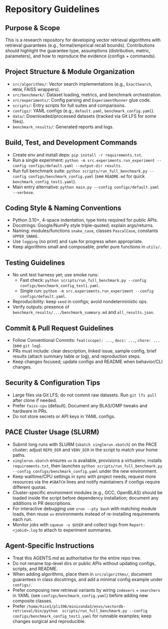 # Repository Guidelines

## Purpose & Scope
This is a research repository for developing vector retrieval algorithms with retrieval guarantees (e.g., formal/empirical recall bounds). Contributions should highlight the guarantee type, assumptions (distribution, metric, parameters), and how to reproduce the evidence (configs + commands).

## Project Structure & Module Organization
- `src/algorithms/`: Vector search implementations (e.g., `ExactSearch`, `HNSW`, FAISS wrappers).
- `src/benchmark/`: Dataset loading, metrics, and benchmark orchestration.
- `src/experiments/`: Config parsing and `ExperimentRunner` glue code.
- `scripts/`: Entry scripts for full suites and comparisons.
- `configs/`: YAML configs (e.g., `default.yaml`, `benchmark_config.yaml`).
- `data/`: Downloaded/processed datasets (tracked via Git LFS for some files).
- `benchmark_results/`: Generated reports and logs.

## Build, Test, and Development Commands
- Create env and install deps: `pip install -r requirements.txt`.
- Run a single experiment: `python -m src.experiments.run_experiment --config configs/default.yaml --output-dir results`.
- Run full benchmark suite: `python scripts/run_full_benchmark.py --config configs/benchmark_config.yaml` (see `README.md` for quick `benchmark_config_test1.yaml`).
- Main entry alternative: `python main.py --config configs/default.yaml --verbose`.

## Coding Style & Naming Conventions
- Python 3.10+, 4-space indentation, type hints required for public APIs.
- Docstrings: Google/NumPy style triple-quoted; explain args/returns.
- Naming: modules/functions `snake_case`, classes `PascalCase`, constants `UPPER_SNAKE`.
- Use `logging` (no print) and `tqdm` for progress when appropriate.
- Keep algorithms small and composable; prefer pure functions in `utils/`.

## Testing Guidelines
- No unit test harness yet; use smoke runs:
  - Fast check: `python scripts/run_full_benchmark.py --config configs/benchmark_config_test1.yaml`.
  - Single run: `python -m src.experiments.run_experiment --config configs/default.yaml`.
- Reproducibility: keep `seed` in configs; avoid nondeterministic ops.
- Verify outputs: presence of `benchmark_results/.../benchmark_summary.md` and `all_results.json`.

## Commit & Pull Request Guidelines
- Follow Conventional Commits: `feat(scope): ...`, `docs: ...`, `chore: ...` (see `git log`).
- PRs must include: clear description, linked issue, sample config, brief results (attach summary table or log), and reproduction steps.
- Keep changes focused; update configs and README when behavior/CLI changes.

## Security & Configuration Tips
- Large files via Git LFS; do not commit raw datasets. Run `git lfs pull` after clone if needed.
- Prefer `faiss-cpu` (default). Document any BLAS/OMP tweaks and hardware in PRs.
- Do not store secrets or API keys in YAML configs.

## PACE Cluster Usage (SLURM)
- Submit long runs with SLURM (`sbatch singlerun.sbatch`) on the PACE cluster; adjust `REPO_DIR` and `VENV_DIR` in the script to match your home paths.
- `singlerun.sbatch` ensures `uv` is available, provisions a virtualenv, installs `requirements.txt`, then launches `python scripts/run_full_benchmark.py --config configs/benchmark_config.yaml` under the new environment.
- Keep walltime/CPU settings in sync with project needs; request more resources via the `#SBATCH` lines and notify maintainers if configs require different quotas.
- Cluster-specific environment modules (e.g., GCC, OpenBLAS) should be loaded inside the script before dependency installation; document any additions in PR descriptions.
- For interactive debugging use `srun --pty bash` with matching module loads, then reuse `uv` environments instead of re-installing requirements each run.
- Monitor jobs with `squeue -u $USER` and collect logs from `Report-<jobid>.log` to attach to experiment summaries.

## Agent-Specific Instructions
- Treat this AGENTS.md as authoritative for the entire repo tree.
- Do not rename top-level dirs or public APIs without updating configs, scripts, and README.
- When adding algorithms, place them in `src/algorithms/`, document guarantees in class docstrings, and add a minimal config example under `configs/`.
- Prefer composing new retrieval variants by wiring `indexers` + `searchers` in YAML (see `configs/benchmark_config.yaml`) before adding new composite classes.
- Prefer `/home/hice1/pli396/miniconda3/envs/vectordb-retrieval/bin/python  scripts/run_full_benchmark.py --config configs/benchmark_config_test1.yaml` for runnable examples; keep changes surgical and reproducible.

